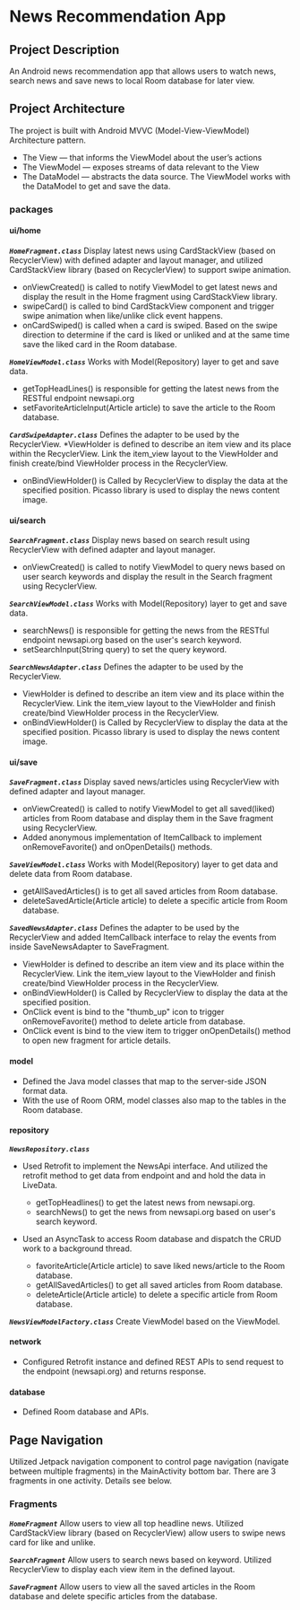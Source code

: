 # News Recommendation App

## **Project Description**
An Android news recommendation app that allows users to watch news, search news and save news to local Room database for later view. 

## **Project Architecture**
The project is built with Android MVVC (Model-View-ViewModel) Architecture pattern. 

* The View — that informs the ViewModel about the user’s actions
* The ViewModel — exposes streams of data relevant to the View
* The DataModel — abstracts the data source. The ViewModel works with the DataModel to get and save the data.

### **packages**

#### **ui/home**
**_`HomeFragment.class`_**
Display latest news using CardStackView (based on RecyclerView) with defined adapter and layout manager, and utilized CardStackView library (based on RecyclerView) to support swipe animation.
* onViewCreated() is called to notify ViewModel to get latest news and display the result in the Home fragment using CardStackView library.
* swipeCard() is called to bind CardStackView component and trigger swipe animation when like/unlike click event happens. 
* onCardSwiped() is called when a card is swiped. Based on the swipe direction to determine if the card is liked or unliked and at the same time save the liked card in the Room database.

**_`HomeViewModel.class`_**
Works with Model(Repository) layer to get and save data. 
* getTopHeadLines() is responsible for getting the latest news from the RESTful endpoint newsapi.org
* setFavoriteArticleInput(Article article) to save the article to the Room database. 

**_`CardSwipeAdapter.class`_**
Defines the adapter to be used by the RecyclerView.
*ViewHolder is defined to describe an item view and its place within the RecyclerView. Link the item_view layout to the ViewHolder and finish create/bind ViewHolder process in the RecyclerView.
* onBindViewHolder() is Called by RecyclerView to display the data at the specified position. Picasso library is used to display the news content image.

#### **ui/search**
**_`SearchFragment.class`_**
Display news based on search result using RecyclerView with defined adapter and layout manager. 
* onViewCreated() is called to notify ViewModel to query news based on user search keywords and display the result in the Search fragment using RecyclerView.

**_`SearchViewModel.class`_**
Works with Model(Repository) layer to get and save data.
* searchNews() is responsible for getting the news from the RESTful endpoint newsapi.org based on the user's search keyword.
* setSearchInput(String query) to set the query keyword. 

**_`SearchNewsAdapter.class`_**
Defines the adapter to be used by the RecyclerView.
* ViewHolder is defined to describe an item view and its place within the RecyclerView. Link the item_view layout to the ViewHolder and finish create/bind ViewHolder process in the RecyclerView. 
* onBindViewHolder() is Called by RecyclerView to display the data at the specified position. Picasso library is used to display the news content image.

#### **ui/save**
**_`SaveFragment.class`_**
Display saved news/articles using RecyclerView with defined adapter and layout manager.
* onViewCreated() is called to notify ViewModel to get all saved(liked) articles from Room database and display them in the Save fragment using RecyclerView.
* Added anonymous implementation of ItemCallback to implement onRemoveFavorite() and onOpenDetails() methods. 

**_`SaveViewModel.class`_**
Works with Model(Repository) layer to get data and delete data from Room database.
* getAllSavedArticles() is to get all saved articles from Room database. 
* deleteSavedArticle(Article article) to delete a specific article from Room database. 

**_`SavedNewsAdapter.class`_**
Defines the adapter to be used by the RecyclerView and added ItemCallback interface to relay the events from inside SaveNewsAdapter to SaveFragment.
* ViewHolder is defined to describe an item view and its place within the RecyclerView. Link the item_view layout to the ViewHolder and finish create/bind ViewHolder process in the RecyclerView.
* onBindViewHolder() is Called by RecyclerView to display the data at the specified position.
* OnClick event is bind to the "thumb_up" icon to trigger onRemoveFavorite() method to delete article from database. 
* OnClick event is bind to the view item to trigger onOpenDetails() method to open new fragment for article details. 

#### **model**
* Defined the Java model classes that map to the server-side JSON format data.
* With the use of Room ORM, model classes also map to the tables in the Room database. 

#### **repository**
**_`NewsRepository.class`_**
* Used Retrofit to implement the NewsApi interface. And utilized the retrofit method to get data from endpoint and and hold the data in LiveData.
  * getTopHeadlines() to get the latest news from newsapi.org. 
  * searchNews() to get the news from newsapi.org based on user's search keyword. 

* Used an AsyncTask to access Room database and dispatch the CRUD work to a background thread.
  * favoriteArticle(Article article) to save liked news/article to the Room database. 
  * getAllSavedArticles() to get all saved articles from Room database.
  * deleteArticle(Article article) to delete a specific article from Room database. 

**_`NewsViewModelFactory.class`_**
Create ViewModel based on the ViewModel.

#### **network**
* Configured Retrofit instance and defined REST APIs to send request to the endpoint (newsapi.org) and returns response. 

#### **database**
* Defined Room database and APIs. 

## **Page Navigation**
Utilized Jetpack navigation component to control page navigation (navigate between multiple fragments) in the MainActivity bottom bar. 
There are 3 fragments in one activity. Details see below.

### **Fragments**
**_`HomeFragment`_**
Allow users to view all top headline news. Utilized CardStackView library (based on RecyclerView) allow users to swipe news card for like and unlike.

**_`SearchFragment`_**
Allow users to search news based on keyword. Utilized RecyclerView to display each view item in the defined layout. 

**_`SaveFragment`_**
Allow users to view all the saved articles in the Room database and delete specific articles from the database. 